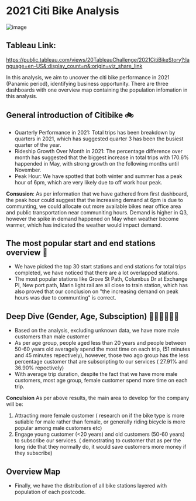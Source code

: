 #                                                           2021 Citi Bike Analysis 
![image](https://cdn.vox-cdn.com/thumbor/Vs6RmfJngOCU42dRLJ6KSrEZ4oI=/1400x1050/filters:format(jpeg)/cdn.vox-cdn.com/uploads/chorus_asset/file/19729942/30291547348_e0d98e58fd_k.0_2.0.jpg)


## Tableau Link: 
https://public.tableau.com/views/20TableauChallenge/2021CitiBikeStory?:language=en-US&:display_count=n&:origin=viz_share_link



In this analysis, we aim to uncover the citi bike performance in 2021 (Panamic period), identifying business opportunity. There are three dashboards with one overview map containing the population infomation in this analysis.

## General introduction of Citibike :bike:

* Quarterly Performance in 2021: Total trips has been breakdown by quarters in 2021, which has suggested quarter 3 has been the busiest quarter of the year. 
* Rideship Growth Over Month in 2021: The percentage difference over month has suggested that the biggest increase in total trips with 170.6% happended in May, with strong growth on the following months until November. 
* Peak Hour:  We have spotted that both winter and summer has a peak hour of 6pm, which are very likely due to off work hour peak.

**Consusion**: As per information that we have gathered from first dashboard, the peak hour could suggest that the increasing demand at 6pm is due to communting, we could allocate out more available bikes near office area and public transportation near communiting hours. Demand is higher in Q3, however the spike in demand happened on May when weather become warmer, which has indicated the weather would impact demand. 


## The most popular start and end stations overview :station:

* We have picked the top 30 start stations and end stations for total trips completed, we have noticed that there are a lot overlapped stations. 
* The most popular stations like Grove St Path, Columbus Dr at Exchange PI, New port path, Marin light rail are all close to train station, which has also proved that our conclusion on "the increasing demand on peak hours was due to communting" is correct. 


## Deep Dive (Gender, Age, Subsciption) :girl::boy::woman::man::older_woman::older_man:

* Based on the analysis, excluding unknown data, we have more male customers than male customer
* As per age group, people aged less than 20 years and people between 50-60 years old averagely spend the most time on each trip, (51 minutes and 45 minutes repectively), however, those two ago group has the less percentage customer that are subscripting to our services ( 27.91% and 36.90% repectively)
* With average trip duration, despite the fact that we have more male customers, most age group, female customer spend more time on each trip. 

**Conculsion** As per above results, the main area to develop for the company will be: 
1. Attracting more female customer  ( research on if the bike type is more sutiable for male rather than female, or generally riding bicycle is more popular among male customers etc) 
2. Engage young customer (<20 years) and old customers (50-60 years) to subscribe our services. ( demostrating to customer that as per the long ride that they normally do, it would save customers more money if they subscribe) 


## Overview Map 
* Finally, we have the distribution of all bike stations layered with population of each postcode. 
